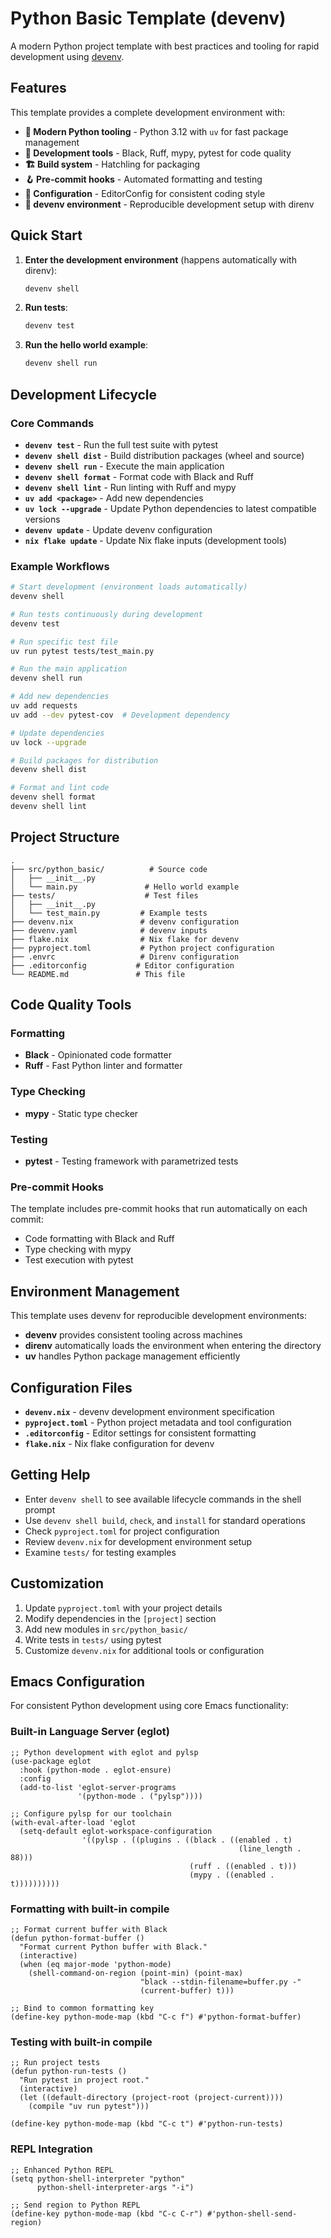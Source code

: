 # Python Basic Template (devenv)

A modern Python project template with best practices and tooling for rapid development using [devenv](https://github.com/cachix/devenv).

## Features

This template provides a complete development environment with:

- **🚀 Modern Python tooling** - Python 3.12 with `uv` for fast package management
- **🔧 Development tools** - Black, Ruff, mypy, pytest for code quality
- **🏗️ Build system** - Hatchling for packaging
- **🪝 Pre-commit hooks** - Automated formatting and testing
- **📝 Configuration** - EditorConfig for consistent coding style
- **🔄 devenv environment** - Reproducible development setup with direnv

## Quick Start

1. **Enter the development environment** (happens automatically with direnv):
   ```bash
   devenv shell
   ```

2. **Run tests**:
   ```bash
   devenv test
   ```

3. **Run the hello world example**:
   ```bash
   devenv shell run
   ```

## Development Lifecycle

### Core Commands

- **`devenv test`** - Run the full test suite with pytest
- **`devenv shell dist`** - Build distribution packages (wheel and source)
- **`devenv shell run`** - Execute the main application
- **`devenv shell format`** - Format code with Black and Ruff
- **`devenv shell lint`** - Run linting with Ruff and mypy
- **`uv add <package>`** - Add new dependencies
- **`uv lock --upgrade`** - Update Python dependencies to latest compatible versions
- **`devenv update`** - Update devenv configuration
- **`nix flake update`** - Update Nix flake inputs (development tools)

### Example Workflows

```bash
# Start development (environment loads automatically)
devenv shell

# Run tests continuously during development
devenv test

# Run specific test file
uv run pytest tests/test_main.py

# Run the main application
devenv shell run

# Add new dependencies
uv add requests
uv add --dev pytest-cov  # Development dependency

# Update dependencies
uv lock --upgrade

# Build packages for distribution
devenv shell dist

# Format and lint code
devenv shell format
devenv shell lint
```

## Project Structure

```
.
├── src/python_basic/          # Source code
│   ├── __init__.py
│   └── main.py               # Hello world example
├── tests/                    # Test files
│   ├── __init__.py
│   └── test_main.py         # Example tests
├── devenv.nix               # devenv configuration
├── devenv.yaml              # devenv inputs
├── flake.nix                # Nix flake for devenv
├── pyproject.toml           # Python project configuration
├── .envrc                   # Direnv configuration
├── .editorconfig           # Editor configuration
└── README.md               # This file
```

## Code Quality Tools

### Formatting
- **Black** - Opinionated code formatter
- **Ruff** - Fast Python linter and formatter

### Type Checking
- **mypy** - Static type checker

### Testing
- **pytest** - Testing framework with parametrized tests

### Pre-commit Hooks
The template includes pre-commit hooks that run automatically on each commit:
- Code formatting with Black and Ruff
- Type checking with mypy
- Test execution with pytest

## Environment Management

This template uses devenv for reproducible development environments:

- **devenv** provides consistent tooling across machines
- **direnv** automatically loads the environment when entering the directory
- **uv** handles Python package management efficiently

## Configuration Files

- **`devenv.nix`** - devenv development environment specification
- **`pyproject.toml`** - Python project metadata and tool configuration
- **`.editorconfig`** - Editor settings for consistent formatting
- **`flake.nix`** - Nix flake configuration for devenv

## Getting Help

- Enter `devenv shell` to see available lifecycle commands in the shell prompt
- Use `devenv shell build`, `check`, and `install` for standard operations
- Check `pyproject.toml` for project configuration
- Review `devenv.nix` for development environment setup
- Examine `tests/` for testing examples

## Customization

1. Update `pyproject.toml` with your project details
2. Modify dependencies in the `[project]` section
3. Add new modules in `src/python_basic/`
4. Write tests in `tests/` using pytest
5. Customize `devenv.nix` for additional tools or configuration

## Emacs Configuration

For consistent Python development using core Emacs functionality:

### Built-in Language Server (eglot)
```elisp
;; Python development with eglot and pylsp
(use-package eglot
  :hook (python-mode . eglot-ensure)
  :config
  (add-to-list 'eglot-server-programs 
               '(python-mode . ("pylsp"))))

;; Configure pylsp for our toolchain
(with-eval-after-load 'eglot
  (setq-default eglot-workspace-configuration
                '((pylsp . ((plugins . ((black . ((enabled . t)
                                                   (line_length . 88)))
                                        (ruff . ((enabled . t)))
                                        (mypy . ((enabled . t))))))))))
```

### Formatting with built-in compile
```elisp
;; Format current buffer with Black
(defun python-format-buffer ()
  "Format current Python buffer with Black."
  (interactive)
  (when (eq major-mode 'python-mode)
    (shell-command-on-region (point-min) (point-max) 
                             "black --stdin-filename=buffer.py -" 
                             (current-buffer) t)))

;; Bind to common formatting key
(define-key python-mode-map (kbd "C-c f") #'python-format-buffer)
```

### Testing with built-in compile
```elisp
;; Run project tests
(defun python-run-tests ()
  "Run pytest in project root."
  (interactive)
  (let ((default-directory (project-root (project-current))))
    (compile "uv run pytest")))

(define-key python-mode-map (kbd "C-c t") #'python-run-tests)
```

### REPL Integration
```elisp
;; Enhanced Python REPL
(setq python-shell-interpreter "python"
      python-shell-interpreter-args "-i")

;; Send region to Python REPL
(define-key python-mode-map (kbd "C-c C-r") #'python-shell-send-region)
